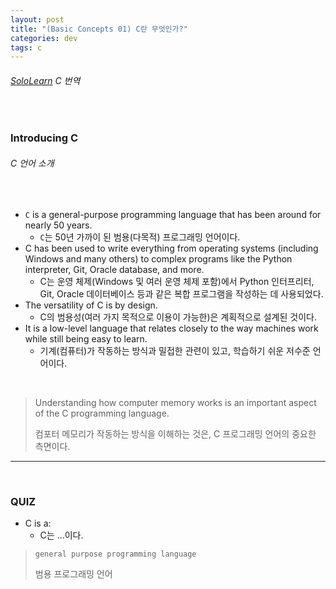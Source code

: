 ```yaml
---
layout: post
title: "(Basic Concepts 01) C란 무엇인가?"
categories: dev
tags: c
---
```


###### [SoloLearn](https://www.sololearn.com/) C 번역

<br>

### Introducing C

###### C 언어 소개

<br>

- `C` is a general-purpose programming language that has been around for nearly 50 years.
  - `C`는 50년 가까이 된 범용(다목적) 프로그래밍 언어이다.
- C has been used to write everything from operating systems (including Windows and many others) to complex programs like the Python interpreter, Git, Oracle database, and more.
  - C는 운영 체제(Windows 및 여러 운영 체제 포함)에서 Python 인터프리터, Git, Oracle 데이터베이스 등과 같은 복합 프로그램을 작성하는 데 사용되었다.
- The versatility of C is by design.
  - C의 범용성(여러 가지 목적으로 이용이 가능한)은 계획적으로 설계된 것이다.
- It is a low-level language that relates closely to the way machines work while still being easy to learn.
  - 기계(컴퓨터)가 작동하는 방식과 밀접한 관련이 있고, 학습하기 쉬운 저수준 언어이다.

<br>

> Understanding how computer memory works is an important aspect of the C programming language.
>
> 컴포터 메모리가 작동하는 방식을 이해하는 것은, C 프로그래밍 언어의 중요한 측면이다.

------

<br>

### QUIZ

- C is a:
  - C는 ...이다.

> `general purpose programming language`
>
> 범용 프로그래밍 언어

<br>